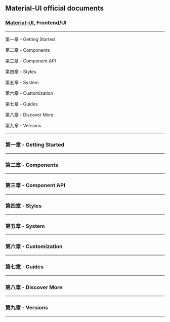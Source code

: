 ## Material-UI official documents

### [Material-UI](https://material-ui.com/), Frontend/UI

---

第一章 - Getting Started

第二章 - Components

第三章 - Component API

第四章 - Styles

第五章 - System

第六章 - Customization

第七章 - Guides

第八章 - Discover More

第九章 - Versions

---

### 第一章 - Getting Started

---

### 第二章 - Components

---

### 第三章 - Component API

---

### 第四章 - Styles

---

### 第五章 - System

---

### 第六章 - Customization

---

### 第七章 - Guides

---

### 第八章 - Discover More

---

### 第九章 - Versions

---

